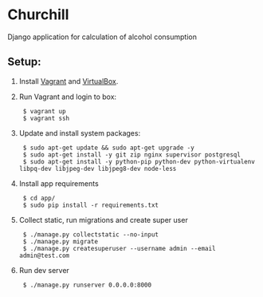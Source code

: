 Churchill
==========================================================

Django application for calculation of alcohol consumption


Setup:
----------------------------------------------------------

1. Install [Vagrant](https://www.vagrantup.com/downloads.html) and [VirtualBox](https://www.virtualbox.org/wiki/Downloads).

2. Run Vagrant and login to box:

        $ vagrant up
        $ vagrant ssh

3. Update and install system packages:

        $ sudo apt-get update && sudo apt-get upgrade -y
        $ sudo apt-get install -y git zip nginx supervisor postgresql
        $ sudo apt-get install -y python-pip python-dev python-virtualenv libpq-dev libjpeg-dev libjpeg8-dev node-less

4. Install app requirements

        $ cd app/
        $ sudo pip install -r requirements.txt
        
5. Collect static, run migrations and create super user

        $ ./manage.py collectstatic --no-input
        $ ./manage.py migrate
        $ ./manage.py createsuperuser --username admin --email admin@test.com
    
6. Run dev server

        $ ./manage.py runserver 0.0.0.0:8000
